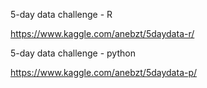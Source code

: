 5-day data challenge - R

https://www.kaggle.com/anebzt/5daydata-r/


5-day data challenge - python

https://www.kaggle.com/anebzt/5daydata-p/
